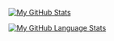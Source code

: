 [![My GitHub Stats](https://github-readme-stats.vercel.app/api/?username=cyclone-github&count_private=true&theme=gruvbox&show_icons=true&hide=prs,contribs&rank_icon=github)]()

[![My GitHub Language Stats](https://github-readme-stats.vercel.app/api/top-langs/?username=cyclone-github&langs_count=7&hide=bash,batchfile&theme=gruvbox&layout=donut&show_icons=true)]()
<!--
**cyclone-github/cyclone-github** is a ✨ _special_ ✨ repository because its `README.md` (this file) appears on your GitHub profile.

Here are some ideas to get you started:

- 🔭 I’m currently working on ...
- 🌱 I’m currently learning ...
- 👯 I’m looking to collaborate on ...
- 🤔 I’m looking for help with ...
- 💬 Ask me about ...
- 📫 How to reach me: https://infosec.exchange/@cyclone
- ⚡ Fun fact: ...
-->
